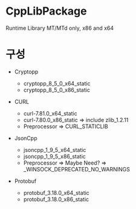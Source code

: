 # CppLibPackage
Runtime Library MT/MTd only, x86 and x64

# 구성
* Cryptopp
   * cryptopp_8_5_0_x64_static
   * cryptopp_8_5_0_x86_static

* CURL
  * curl-7.81.0_x64_static
  * curl-7.80.0_x86_static => include zlib_1.2.11
  * Preprocessor => CURL_STATICLIB

* JsonCpp
  * jsoncpp_1_9_5_x64_static
  * jsoncpp_1_9_5_x86_static
  * Preprocessor => Maybe Need? => _WINSOCK_DEPRECATED_NO_WARNINGS

* Protobuf
  * protobuf_3.18.0_x64_static
  * protobuf_3.18.0_x86_static
